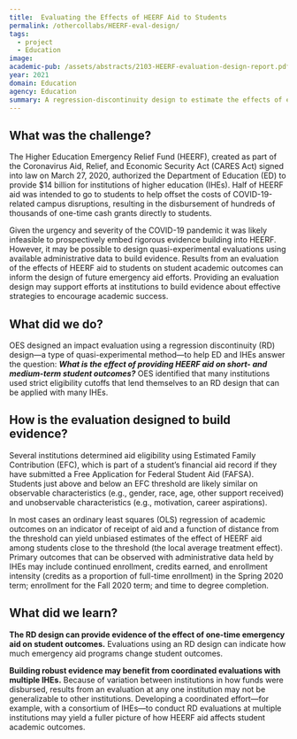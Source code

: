 ```yaml
---
title:  Evaluating the Effects of HEERF Aid to Students
permalink: /othercollabs/HEERF-eval-design/
tags:
  - project 
  - Education
image: 
academic-pub: /assets/abstracts/2103-HEERF-evaluation-design-report.pdf
year: 2021
domain: Education
agency: Education
summary: A regression-discontinuity design to estimate the effects of emergency aid on student academic outcomes.
---
```

## What was the challenge?

The Higher Education Emergency Relief Fund (HEERF), created as part of the Coronavirus Aid, Relief, and Economic Security Act (CARES Act) signed into law on March 27, 2020, authorized the Department of Education (ED) to provide $14 billion for institutions of higher education (IHEs). Half of HEERF aid was intended to go to students to help offset the costs of COVID-19-related campus disruptions, resulting in the disbursement of hundreds of thousands of one-time cash grants directly to students.

Given the urgency and severity of the COVID-19 pandemic it was likely infeasible to prospectively embed rigorous evidence building into HEERF. However, it may be possible to design quasi-experimental evaluations using available administrative data to build evidence. Results from an evaluation of the effects of HEERF aid to students on student academic outcomes can inform the design of future emergency aid efforts. Providing an evaluation design may support efforts at institutions to build evidence about effective strategies to encourage academic success.

## What did we do?

OES designed an impact evaluation using a regression discontinuity (RD) design—a type of quasi-experimental method—to help ED and IHEs answer the question: _**What is the effect of providing HEERF aid on short- and medium-term student outcomes?**_ OES identified that many institutions used strict eligibility cutoffs that lend themselves to an RD design that can be applied with many IHEs. 

## How is the evaluation designed to build evidence?

Several institutions determined aid eligibility using Estimated Family Contribution (EFC), which is part of a student’s financial aid record if they have submitted a Free Application for Federal Student Aid (FAFSA). Students just above and below an EFC threshold are likely similar on observable characteristics (e.g., gender, race, age, other support received) and unobservable characteristics (e.g., motivation, career aspirations). 

In most cases an ordinary least squares (OLS) regression of academic outcomes on an indicator of receipt of aid and a function of distance from the threshold can  yield unbiased estimates of the effect of HEERF aid among students close to the threshold (the local average treatment effect). Primary outcomes that can be observed with administrative data held by IHEs may include continued enrollment, credits earned, and enrollment intensity (credits as a proportion of full-time enrollment) in the Spring 2020 term; enrollment for the Fall 2020 term; and time to degree completion. 

## What did we learn?

**The RD design can provide evidence of the effect of one-time emergency aid on student outcomes.** Evaluations using an RD design can indicate how much emergency aid programs change student outcomes. 

**Building robust evidence may benefit from coordinated evaluations with multiple IHEs.** Because of variation between institutions in how funds were disbursed, results from an evaluation at any one institution may not be generalizable to other institutions. Developing a coordinated effort—for example, with a consortium of IHEs—to conduct RD evaluations at multiple institutions may yield a fuller picture of how HEERF aid affects student academic outcomes.
